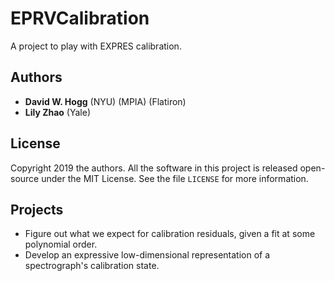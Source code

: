 # EPRVCalibration
A project to play with EXPRES calibration.

## Authors
- **David W. Hogg** (NYU) (MPIA) (Flatiron)
- **Lily Zhao** (Yale)

## License
Copyright 2019 the authors.
All the software in this project is released open-source under the MIT License.
See the file `LICENSE` for more information.

## Projects
- Figure out what we expect for calibration residuals, given a fit at some polynomial order.
- Develop an expressive low-dimensional representation of a spectrograph's calibration state.

